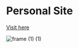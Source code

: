 # Personal Site
[Visit here](https://andreasavgou.github.io/) 

![frame (1) (1)](https://user-images.githubusercontent.com/22665704/147486829-f0314fea-c495-43e0-b424-0c803196cc63.png)



